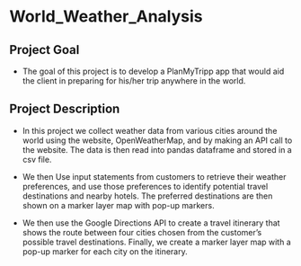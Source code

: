# World_Weather_Analysis

## Project Goal
- The goal of this project is to develop a PlanMyTripp app that would aid the client in preparing 
for his/her trip anywhere in the world.

## Project Description
- In this project we collect weather data from various cities around the world using the website, 
OpenWeatherMap, and by making an API call to the website. The data is then read into pandas dataframe 
and stored in a csv file.


- We then Use input statements from customers to retrieve their weather preferences, and use those 
preferences to identify potential travel destinations and nearby hotels. The preferred destinations 
are then shown on a marker layer map with pop-up markers.

- We then use the Google Directions API to create a travel itinerary that shows the route between four 
cities chosen from the customer’s possible travel destinations. Finally, we create a marker layer 
map with a pop-up marker for each city on the itinerary.